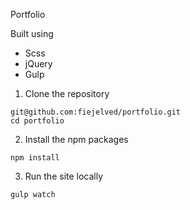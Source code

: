 Portfolio

Built using 
- Scss
- jQuery
- Gulp

1. Clone the repository
```
git@github.com:fiejelved/portfolio.git
cd portfolio
```

2. Install the npm packages
```
npm install
```

3. Run the site locally
```
gulp watch
```
